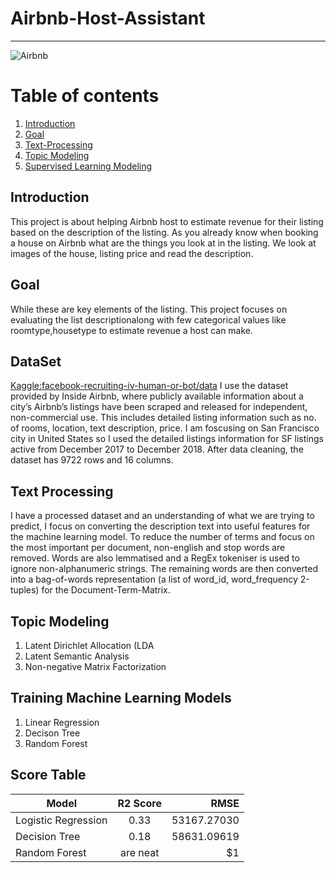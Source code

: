#   Airbnb-Host-Assistant
_____
![Airbnb](http://www.oliverandsons.com/wp-content/uploads/2014/08/Untitled-design-10.png)

# Table of contents
1. [Introduction](#Introduction)
2. [Goal](#paragraph1)
3. [Text-Processing](#paragraph2)
4. [Topic Modeling](#paragraph2)
5. [Supervised Learning Modeling](#paragraph2)

## Introduction
This project is about helping Airbnb host to estimate revenue for their listing based on the description of the listing. As you already know when booking a house on Airbnb what are the things you look at in the listing. We look at images of the house, listing price and read the description.

## Goal
While these are key elements of the listing. This project focuses on evaluating the list descriptionalong with few categorical values like roomtype,housetype to estimate revenue a host can make.

## DataSet
[Kaggle:facebook-recruiting-iv-human-or-bot/data](https://www.kaggle.com/c/facebook-recruiting-iv-human-or-bot/data)
I use the dataset provided by Inside Airbnb, where publicly available information about a city’s Airbnb’s listings have been scraped and released for independent, non-commercial use. This includes detailed listing information such as no. of rooms, location, text description, price.
I am foscusing on San Francisco city in United States so I used the detailed listings information for SF listings active from December 2017 to December 2018. After data cleaning, the dataset has 9722 rows and 16 columns.

## Text Processing
I  have a processed dataset and an understanding of what we are trying to predict, I focus on converting the description text into useful features for the machine learning model.
To reduce the number of terms and focus on the most important per document, non-english and stop words are removed. Words are also lemmatised and a RegEx tokeniser is used to ignore non-alphanumeric strings. The remaining words are then converted into a bag-of-words representation (a list of word_id, word_frequency 2-tuples) for the Document-Term-Matrix.
## Topic Modeling
1. Latent Dirichlet Allocation (LDA
2. Latent Semantic Analysis
3. Non-negative Matrix Factorization 

## Training Machine Learning Models 
1. Linear Regression
2. Decison Tree
3. Random Forest

## Score Table
| Model       | R2 Score        | RMSE  |
| ------------- |:-------------:| -----:|
| Logistic Regression    | 0.33 | 53167.27030 |
| Decision Tree      | 0.18      |   58631.09619 |
| Random Forest | are neat      |    $1 |

```


